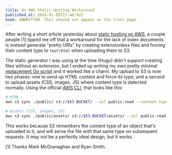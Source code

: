 ```yaml
---
title: An AWS Static Hosting Workaround
published_at: 2016-01-05T17:49:42Z
hook: UNWRITTEN. This should not appear on the front page.
---
```


After writing a short article yesterday about [static hosting on AWS][first], a
couple people [1] tipped me off that a workaround for the lack of index documents
is instead generate "pretty URIs" by creating extensionless files and forcing
their content type to `text/html` when uploading them to S3.

The static generator I was using at the time (Hugo) didn't support creating
files without an extension, but I ended up writing my own pretty minimal
[replacement Go script][script] and it worked like a charm. My upload to S3 is
now two phases: one to send up HTML content and force its type, and a second to
upload assets (CSS, images, JS) where content type is detected normally. Using
the official [AWS CLI][awscli], that looks like this:

``` sh
# HTML
aws s3 sync ./public/ s3://$S3_BUCKET/ --acl public-read --content-type text/html --delete --exclude 'assets*'

# Assets (CSS, images, JS)
aws s3 sync ./public/assets/ s3://$S3_BUCKET/assets/ --acl public-read --delete
```

This works because S3 remembers the content type of an object that's uploaded
to it, and will serve the file with that same type on subsequent requests. It
may not be a perfectly ideal design, but it works.

[1] Thanks Mark McGranaghan and Ryan Smith.

[awscli]: https://aws.amazon.com/cli/
[first]: /fragments/aws-static-hosting
[script]: https://github.com/brandur/singularity/blob/master/main.go
